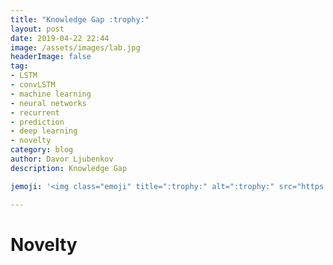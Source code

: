 ```yaml
---
title: "Knowledge Gap :trophy:"
layout: post
date: 2019-04-22 22:44
image: /assets/images/lab.jpg
headerImage: false
tag:
- LSTM
- convLSTM
- machine learning
- neural networks
- recurrent
- prediction
- deep learning
- novelty
category: blog
author: Davor Ljubenkov
description: Knowledge Gap

jemoji: '<img class="emoji" title=":trophy:" alt=":trophy:" src="https://assets.github.com/images/icons/emoji/unicode/1f3c6.png" height="20" width="20" align="absmiddle">'

---
```



# Novelty
